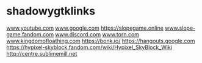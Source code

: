 # shadowygtklinks
www.youtube.com
www.google.com
https://slopegame.online
www.slope-game.fandom.com
www.discord.com
www.torn.com
www.kingdomofloathing.com
https://bonk.io/
https://hangouts.google.com
https://hypixel-skyblock.fandom.com/wiki/Hypixel_SkyBlock_Wiki
http://centre.sublimemill.net 
